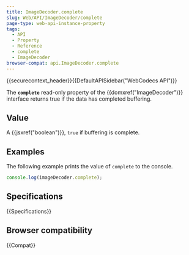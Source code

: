 ```yaml
---
title: ImageDecoder.complete
slug: Web/API/ImageDecoder/complete
page-type: web-api-instance-property
tags:
  - API
  - Property
  - Reference
  - complete
  - ImageDecoder
browser-compat: api.ImageDecoder.complete
---
```

{{securecontext_header}}{{DefaultAPISidebar("WebCodecs API")}}

The **`complete`** read-only property of the {{domxref("ImageDecoder")}} interface returns true if the data has completed buffering.

## Value

A {{jsxref("boolean")}}, `true` if buffering is complete.

## Examples

The following example prints the value of `complete` to the console.

```js
console.log(imageDecoder.complete);
```

## Specifications

{{Specifications}}

## Browser compatibility

{{Compat}}
